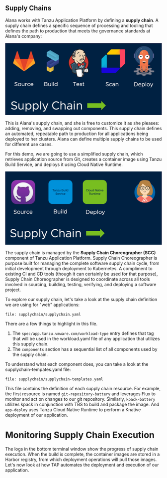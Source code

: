 ## Supply Chains

Alana works with Tanzu Application Platform by defining a **supply chain**. A supply chain defines a specific sequence of processing and tooling that defines the path to production that meets the governance standards at Alana's company:

![Sample](images/sample-supply-chain.png)

This is Alana's supply chain, and she is free to customize it as she pleases: adding, removing, and swapping out components. This supply chain defines an automated, repeatable path to production for all applications being deployed to her clusters. Alana can define multiple supply chains to be used for different use cases.

For this demo, we are going to use a simplified supply chain, which retrieves application source from Git, creates a container image using Tanzu Build Service, and deploys it using Cloud Native Runtime.

![Supply Chain](images/supply-chain.png)

The supply chain is managed by the **Supply Chain Choreographer (SCC)** component of Tanzu Application Platform. Supply Chain Choreographer is purpose built for managing the complete software supply chain cycle, from initial development through deployment to Kubernetes. A compliment to existing CI and CD tools (though it can certainly be used for that purpose), Supply Chain Choreographer is designed to coordinate across all tools involved in sourcing, building, testing, verifying, and deploying a software project.

To explore our supply chain, let's take a look at the supply chain definition we are using for "web" applications:

```editor:open-file
file: supplychain/supplychain.yaml
```
There are a few things to highlight in this file.

1. The ```spec/app.tanzu.vmware.com/workload-type``` entry defines that tag that will be used in the workload.yaml file of any application that utilizes this supply chain.
2. The ```components``` section has a sequential list of all components used by the supply chain.

To understand what each component does, you can take a look at the supplychain-tempates.yaml file:

```editor:open-file
file: supplychain/supplychain-templates.yaml
```

This file contains the definition of each supply chain resource. For example, the first resource is named ```git-repository-battery``` and leverages Flux to monitor and act on changes to our git repository. Similarly, ```kpack-battery``` utilizes kpack in conjunction with TBS to build and package the image. And ```app-deploy``` uses Tanzu Cloud Native Runtime to perform a Knative deployment of our application.

# Monitoring Supply Chain Execution

The logs in the bottom terminal window show the progress of supply chain execution. When the build is complete, the container images are stored in a Harbor registry, from which deployment operations will pull those images. Let's now look at how TAP automates the deployment and execution of our application.